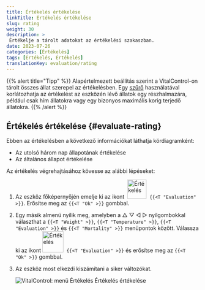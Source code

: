 ```yaml
---
title: Értékelés értékelése
linkTitle: Értékelés értékelése
slug: rating
weight: 30
description: >
 Értékelje a tárolt adatokat az értékelési szakaszban.
date: 2023-07-26
categories: [Értékelés]
tags: [Értékelés, Értékelés]
translationKey: evaluation/rating
---
```

{{% alert title="Tipp" %}}
Alapértelmezett beállítás szerint a VitalControl-on tárolt összes állat szerepel az értékelésben. Egy [szűrő](../../filter/) használatával korlátozhatja az értékelést az eszközén lévő állatok egy részhalmazára, például csak hím állatokra vagy egy bizonyos maximális korig terjedő állatokra.
{{% /alert %}}

## Értékelés értékelése {#evaluate-rating}

Ebben az értékelésben a következő információkat láthatja kördiagramként:
- Az utolsó három nap állapotának értékelése
- Az általános állapot értékelése

Az értékelés végrehajtásához kövesse az alábbi lépéseket:

1. Az eszköz főképernyőjén emelje ki az ikont &nbsp;<img src="/icons/main/evaluation.svg" width="50" align="bottom" alt="Értékelés" />&nbsp; `{{<T "Evaluation" >}}`. Erősítse meg az `{{<T "Ok" >}}` gombbal.

2. Egy másik almenü nyílik meg, amelyben a △ ▽ ◁ ▷ nyílgombokkal választhat a `{{<T "Weight" >}}`, `{{<T "Temperature" >}}`, `{{<T "Evaluation" >}}` és `{{<T "Mortality" >}}` menüpontok között. Válassza ki az ikont <img src="/icons/evaluation/rating.svg" width="55" align="bottom" alt="Értékelés" />&nbsp; `{{<T "Evaluation" >}}` és erősítse meg az `{{<T "Ok" >}}` gombbal.

3. Az eszköz most elkezdi kiszámítani a siker változókat.

   ![VitalControl: menü Értékelés Értékelés értékelése](../images/rating.png "Értékelés értékelése")

